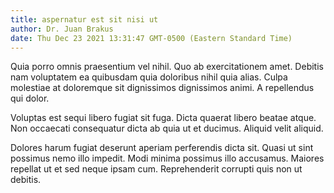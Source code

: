 ```yaml
---
title: aspernatur est sit nisi ut
author: Dr. Juan Brakus
date: Thu Dec 23 2021 13:31:47 GMT-0500 (Eastern Standard Time)
---
```

Quia porro omnis praesentium vel nihil. Quo ab exercitationem amet. Debitis nam voluptatem ea quibusdam quia doloribus nihil quia alias. Culpa molestiae at doloremque sit dignissimos dignissimos animi. A repellendus qui dolor.

 Voluptas est sequi libero fugiat sit fuga. Dicta quaerat libero beatae atque. Non occaecati consequatur dicta ab quia ut et ducimus. Aliquid velit aliquid.

 Dolores harum fugiat deserunt aperiam perferendis dicta sit. Quasi ut sint possimus nemo illo impedit. Modi minima possimus illo accusamus. Maiores repellat ut et sed neque ipsam cum. Reprehenderit corrupti quis non ut debitis.